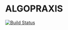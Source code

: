 # ALGOPRAXIS

[![Build Status](https://travis-ci.com/nantsou/algopraxis.svg?branch=master)](https://travis-ci.com/nantsou/algopraxis)
